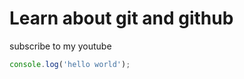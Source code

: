 # Learn about git and github

subscribe to my youtube

```` javascript
console.log('hello world');
````

````